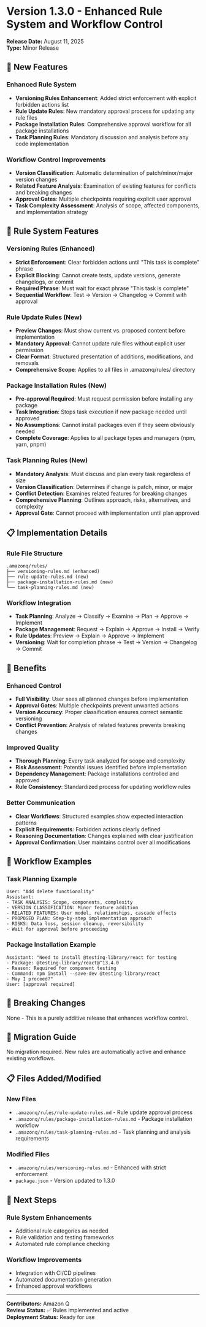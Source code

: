 # Version 1.3.0 - Enhanced Rule System and Workflow Control

**Release Date:** August 11, 2025  
**Type:** Minor Release

## 🚀 New Features

### Enhanced Rule System
- **Versioning Rules Enhancement**: Added strict enforcement with explicit forbidden actions list
- **Rule Update Rules**: New mandatory approval process for updating any rule files
- **Package Installation Rules**: Comprehensive approval workflow for all package installations
- **Task Planning Rules**: Mandatory discussion and analysis before any code implementation

### Workflow Control Improvements
- **Version Classification**: Automatic determination of patch/minor/major version changes
- **Related Feature Analysis**: Examination of existing features for conflicts and breaking changes
- **Approval Gates**: Multiple checkpoints requiring explicit user approval
- **Task Complexity Assessment**: Analysis of scope, affected components, and implementation strategy

## 🔧 Rule System Features

### Versioning Rules (Enhanced)
- **Strict Enforcement**: Clear forbidden actions until "This task is complete" phrase
- **Explicit Blocking**: Cannot create tests, update versions, generate changelogs, or commit
- **Required Phrase**: Must wait for exact phrase "This task is complete"
- **Sequential Workflow**: Test → Version → Changelog → Commit with approval

### Rule Update Rules (New)
- **Preview Changes**: Must show current vs. proposed content before implementation
- **Mandatory Approval**: Cannot update rule files without explicit user permission
- **Clear Format**: Structured presentation of additions, modifications, and removals
- **Comprehensive Scope**: Applies to all files in .amazonq/rules/ directory

### Package Installation Rules (New)
- **Pre-approval Required**: Must request permission before installing any package
- **Task Integration**: Stops task execution if new package needed until approved
- **No Assumptions**: Cannot install packages even if they seem obviously needed
- **Complete Coverage**: Applies to all package types and managers (npm, yarn, pnpm)

### Task Planning Rules (New)
- **Mandatory Analysis**: Must discuss and plan every task regardless of size
- **Version Classification**: Determines if change is patch, minor, or major
- **Conflict Detection**: Examines related features for breaking changes
- **Comprehensive Planning**: Outlines approach, risks, alternatives, and complexity
- **Approval Gate**: Cannot proceed with implementation until plan approved

## 📋 Implementation Details

### Rule File Structure
```
.amazonq/rules/
├── versioning-rules.md (enhanced)
├── rule-update-rules.md (new)
├── package-installation-rules.md (new)
└── task-planning-rules.md (new)
```

### Workflow Integration
- **Task Planning**: Analyze → Classify → Examine → Plan → Approve → Implement
- **Package Management**: Request → Explain → Approve → Install → Verify
- **Rule Updates**: Preview → Explain → Approve → Implement
- **Versioning**: Wait for completion phrase → Test → Version → Changelog → Commit

## 🎯 Benefits

### Enhanced Control
- **Full Visibility**: User sees all planned changes before implementation
- **Approval Gates**: Multiple checkpoints prevent unwanted actions
- **Version Accuracy**: Proper classification ensures correct semantic versioning
- **Conflict Prevention**: Analysis of related features prevents breaking changes

### Improved Quality
- **Thorough Planning**: Every task analyzed for scope and complexity
- **Risk Assessment**: Potential issues identified before implementation
- **Dependency Management**: Package installations controlled and approved
- **Rule Consistency**: Standardized process for updating workflow rules

### Better Communication
- **Clear Workflows**: Structured examples show expected interaction patterns
- **Explicit Requirements**: Forbidden actions clearly defined
- **Reasoning Documentation**: Changes explained with clear justification
- **Approval Confirmation**: User maintains control over all modifications

## 🔄 Workflow Examples

### Task Planning Example
```
User: "Add delete functionality"
Assistant: 
- TASK ANALYSIS: Scope, components, complexity
- VERSION CLASSIFICATION: Minor feature addition
- RELATED FEATURES: User model, relationships, cascade effects
- PROPOSED PLAN: Step-by-step implementation approach
- RISKS: Data loss, session cleanup, reversibility
- Wait for approval before proceeding
```

### Package Installation Example
```
Assistant: "Need to install @testing-library/react for testing
- Package: @testing-library/react@^13.4.0
- Reason: Required for component testing
- Command: npm install --save-dev @testing-library/react
- May I proceed?"
User: [approval required]
```

## 🚦 Breaking Changes
None - This is a purely additive release that enhances workflow control.

## 🔄 Migration Guide
No migration required. New rules are automatically active and enhance existing workflows.

## 📋 Files Added/Modified

### New Files
- `.amazonq/rules/rule-update-rules.md` - Rule update approval process
- `.amazonq/rules/package-installation-rules.md` - Package installation workflow
- `.amazonq/rules/task-planning-rules.md` - Task planning and analysis requirements

### Modified Files
- `.amazonq/rules/versioning-rules.md` - Enhanced with strict enforcement
- `package.json` - Version updated to 1.3.0

## 🎯 Next Steps

### Rule System Enhancements
- Additional rule categories as needed
- Rule validation and testing frameworks
- Automated rule compliance checking

### Workflow Improvements
- Integration with CI/CD pipelines
- Automated documentation generation
- Enhanced approval workflows

---

**Contributors:** Amazon Q  
**Review Status:** ✅ Rules implemented and active  
**Deployment Status:** Ready for use
